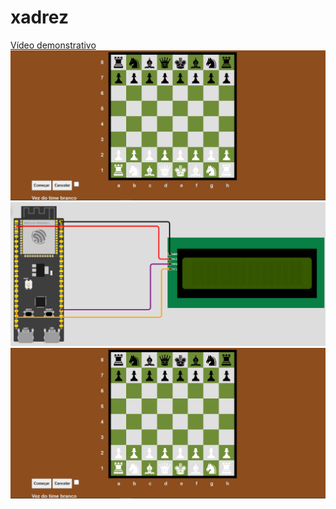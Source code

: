 # xadrez
<a href="https://www.youtube.com/watch?v=jSJb0L2z9xk">Vídeo demonstrativo<a>
<img src="https://github.com/TheLeleo/xadrez/blob/main/xadrez_images/xadrez_img.PNG">
<img src="https://github.com/TheLeleo/xadrez/blob/main/xadrez_images/guia%20de%20montagem.PNG">
<img src="https://github.com/TheLeleo/xadrez/blob/main/xadrez_images/xadrez_img.PNG">
